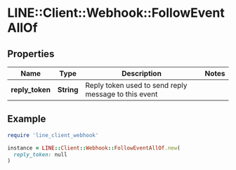 # LINE::Client::Webhook::FollowEventAllOf

## Properties

| Name | Type | Description | Notes |
| ---- | ---- | ----------- | ----- |
| **reply_token** | **String** | Reply token used to send reply message to this event |  |

## Example

```ruby
require 'line_client_webhook'

instance = LINE::Client::Webhook::FollowEventAllOf.new(
  reply_token: null
)
```

